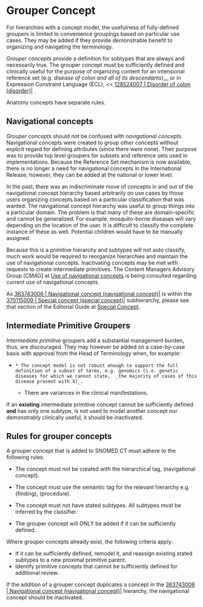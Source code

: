 # Grouper Concept

For hierarchies with a concept model, the usefulness of fully-defined groupers is limited to convenience groupings based on particular use cases. They may be added if they provide demonstrable benefit to organizing and navigating the terminology. 

 _Grouper concepts_ provide a definition for subtypes that are always and necessarily true. The grouper concept must be sufficiently defined and clinically useful for the purpose of organizing content for an intensional reference set (e.g.  _disease of colon_ _and all of its descendants_)__ or in Expression Constraint Language (ECL), << [ 128524007 | Disorder of colon (disorder)|](http://snomed.info/id/128524007 "128524007 | Disorder of colon \(disorder\) |") .

Anatomy concepts have separate rules.

## Navigational concepts

 _Grouper concepts_ should not be confused with  _navigational concepts_. Navigational concepts were created to group other concepts without explicit regard for defining attributes (since there were none). Their purpose was to provide top level groupers for subsets and reference sets used in implementations. Because the Reference Set mechanism is now available, there is no longer a need for navigational concepts in the International Release; however, they can be added at the national or lower level. 

In the past, there was an indiscriminate move of concepts in and out of the navigational concept hierarchy based arbitrarily on use cases by those users organizing concepts based on a particular classification that was wanted. The navigational concept hierarchy was useful to group things into a particular domain. The problem is that many of these are domain-specific and cannot be generalized. For example, mosquito-borne diseases will vary depending on the location of the user. It is difficult to classify the complete instance of these as well. Potential children would have to be manually assigned. 

Because this is a primitive hierarchy and subtypes will not auto classify, much work would be required to reorganize hierarchies and maintain the use of navigational concepts. Inactivating concepts may be met with requests to create intermediate primitives. The Content Managers Advisory Group [CMAG] at [Use of navigational concepts](https://confluence.ihtsdotools.org/display/cmag/Use+of+navigational+concepts) is being consulted regarding current use of navigational concepts. 

As [ 363743006 | Navigational concept (navigational concept)|](http://snomed.info/id/363743006 "363743006 | Navigational concept \(navigational concept\) |") is within the [ 370115009 | Special concept (special concept)|](http://snomed.info/id/370115009 "370115009 | Special concept \(special concept\) |") subhierarchy, please see that section of the Editorial Guide at [Special Concept](Special-Concept_174691392.html). 

## Intermediate Primitive Groupers

 _Intermediate primitive_ groupers add a substantial management burden, thus, are discouraged. They may however be added on a case-by-case basis with approval from the Head of Terminology when, for example:

  *     * The concept model is not robust enough to support the full definition of a subset of terms, e.g. genomics (i.e. genetic diseases for which we cannot state,  _the majority of cases of this disease present with X)_.
    * There are variances in the clinical manifestations.

If an **existing** intermediate primitive concept cannot be sufficiently defined **and** has only one subtype, is not used to model another concept nor demonstrably clinically useful, it should be inactivated.

## Rules for grouper concepts

A grouper concept that is added to SNOMED CT must adhere to the following rules:

  * The concept must not be created with the hierarchical tag, (navigational concept)_._

  * The concept must use the semantic tag for the relevant hierarchy e.g. (finding), (procedure). 

  * The concept must not have stated subtypes. All subtypes must be inferred by the classifier. 

  * The grouper concept will ONLY be added if it can be sufficiently defined.

Where grouper concepts already exist, the following criteria apply:

  * If it can be sufficiently defined, remodel it, and reassign existing stated subtypes to a new proximal primitive parent.
  * Identify primitive concepts that cannot be sufficiently defined for additional review.

If the addition of a grouper concept duplicates a concept in the [ 363743006 | Navigational concept (navigational concept)|](http://snomed.info/id/363743006 "363743006 | Navigational concept \(navigational concept\) |") hierarchy, the navigational concept should be inactivated.
